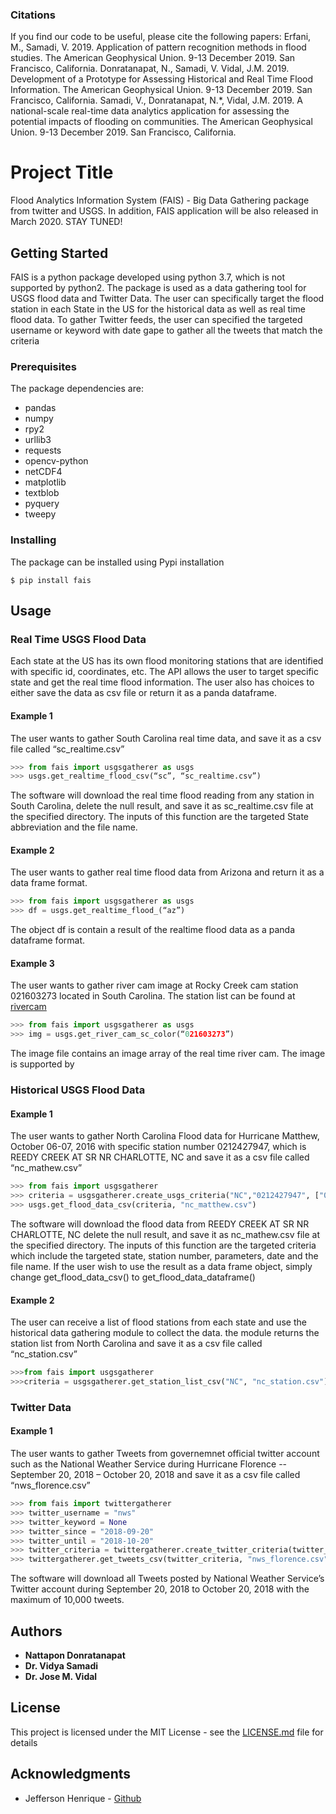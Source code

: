 ### Citations
If you find our code to be useful, please cite the following papers:
Erfani, M., Samadi, V. 2019. Application of pattern recognition methods in flood studies. The American Geophysical Union. 9-13 December 2019. San Francisco, California. 
Donratanapat, N., Samadi, V. Vidal, J.M. 2019. Development of a Prototype for Assessing Historical and Real Time Flood Information. The American Geophysical Union. 9-13 December 2019. San Francisco, California. 
Samadi, V., Donratanapat, N.*, Vidal, J.M. 2019. A national-scale real-time data analytics application for assessing the potential impacts of flooding on communities. The American Geophysical Union. 9-13 December 2019. San Francisco, California. 

# Project Title
Flood Analytics Information System (FAIS) - Big Data Gathering package from twitter and USGS. In addition, FAIS application will be also released in March 2020. STAY TUNED!

## Getting Started
FAIS is a python package developed using python 3.7, which is not supported by python2. The package is used as a data gathering tool for USGS flood data and Twitter Data. The user can specifically target the flood station in each State in the US for the historical data as well as real time flood data. To gather Twitter feeds, the user can specified the targeted username or keyword with date gape to gather all the tweets that match the criteria

### Prerequisites

The package dependencies are:            
*  pandas
*  numpy
*  rpy2
*  urllib3
*  requests
*  opencv-python
*  netCDF4
*  matplotlib
*  textblob
*  pyquery
*  tweepy


### Installing

The package can be installed using Pypi installation

    $ pip install fais


## Usage

### Real Time USGS Flood Data

Each state at the US has its own flood monitoring stations that are identified with specific id, coordinates, etc. The API allows the user to target specific state and get the real time flood information. The user also has choices to either save the data as csv file or return it as a panda dataframe.

#### Example 1

The user wants to gather South Carolina real time data, and save it as a csv file called “sc_realtime.csv”

```python
>>> from fais import usgsgatherer as usgs
>>> usgs.get_realtime_flood_csv(“sc”, “sc_realtime.csv”)

```
The software will download the real time flood reading from any station in South Carolina, delete the null result, and save it as sc_realtime.csv file at the specified directory. The inputs of this function are the targeted State abbreviation and the file name. 

#### Example 2
The user wants to gather real time flood data from Arizona and return it as a data frame format. 

```python
>>> from fais import usgsgatherer as usgs
>>> df = usgs.get_realtime_flood_(“az”)

```
The object df is contain a result of the realtime flood data as a panda dataframe format.

#### Example 3

The user wants to gather river cam image at Rocky Creek cam station 021603273 located in South Carolina. 
The station list can be found at [rivercam](https://www.usgs.gov/centers/sa-water/science/river-webcams-south-atlantic-water-science-center-georgia-north-and-south?qt-science_center_objects=0#qt-science_center_objects)

```python
>>> from fais import usgsgatherer as usgs
>>> img = usgs.get_river_cam_sc_color(“021603273”)

```
The image file contains an image array of the real time river cam. The image is supported by 


### Historical USGS Flood Data

#### Example 1
The user wants to gather North Carolina Flood data for Hurricane Matthew, October 06-07, 2016 with specific station number 0212427947, which is REEDY CREEK AT SR NR CHARLOTTE, NC  and save it as a csv file called “nc_mathew.csv”

```python
>>> from fais import usgsgatherer
>>> criteria = usgsgatherer.create_usgs_criteria("NC","0212427947", ["00065", "00045","00060"], "2016-10-06", "2016-10-07")
>>> usgs.get_flood_data_csv(criteria, "nc_matthew.csv")

```
The software will download the flood data from REEDY CREEK AT SR NR CHARLOTTE, NC delete the null result, and save it as nc_mathew.csv file at the specified directory. The inputs of this function are the targeted criteria which include the targeted state, station number, parameters, date and the file name. 
If the user wish to use the result as a data frame object, simply change get_flood_data_csv() to get_flood_data_dataframe()

#### Example 2 
The user can receive a list of flood stations from each state and use the historical data gathering module to collect the data. the module returns the station list from North Carolina and save it as a csv file called “nc_station.csv”

```python
>>>from fais import usgsgatherer
>>>criteria = usgsgatherer.get_station_list_csv("NC", "nc_station.csv")

```


### Twitter Data

#### Example 1
The user wants to gather Tweets from governemnet official twitter account such as the National Weather Service during Hurricane Florence --September 20, 2018 – October 20, 2018 and save it as a csv file called “nws_florence.csv”


```python
>>> from fais import twittergatherer 
>>> twitter_username = "nws"
>>> twitter_keyword = None
>>> twitter_since = "2018-09-20"
>>> twitter_until = "2018-10-20"
>>> twitter_criteria = twittergatherer.create_twitter_criteria(twitter_username, twitter_keyword,twitter_since,twitter_until, 10000)
>>> twittergatherer.get_tweets_csv(twitter_criteria, "nws_florence.csv")
```
The software will download all Tweets posted by National Weather Service’s Twitter account during September 20, 2018 to October 20, 2018 with the maximum of 10,000 tweets.

## Authors


* **Nattapon Donratanapat** 
* **Dr. Vidya Samadi** 
* **Dr. Jose M. Vidal** 

## License

This project is licensed under the MIT License - see the [LICENSE.md](LICENSE.md) file for details

## Acknowledgments

* Jefferson Henrique - [Github](https://github.com/Jefferson-Henrique)

